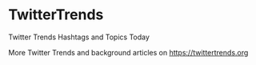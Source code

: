 # TwitterTrends
Twitter Trends Hashtags and Topics Today

More Twitter Trends and background articles on https://twittertrends.org
